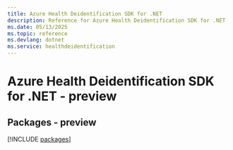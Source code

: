 ```yaml
---
title: Azure Health Deidentification SDK for .NET
description: Reference for Azure Health Deidentification SDK for .NET
ms.date: 05/13/2025
ms.topic: reference
ms.devlang: dotnet
ms.service: healthdeidentification
---
```

# Azure Health Deidentification SDK for .NET - preview
## Packages - preview
[!INCLUDE [packages](health-deidentification-index.md)]